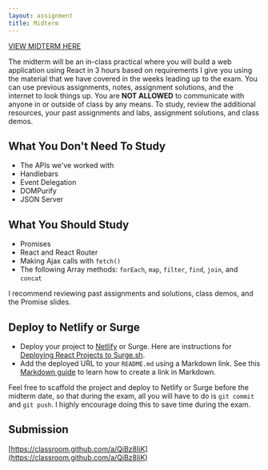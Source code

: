 ```yaml
---
layout: assignment
title: Midterm
---
```


[VIEW MIDTERM HERE](https://gist.github.com/skaterdav85/c8a1440117ecdd82ec725a7e94b0499d)

The midterm will be an in-class practical where you will build a web application using React in 3 hours based on requirements I give you using the material that we have covered in the weeks leading up to the exam. You can use previous assignments, notes, assignment solutions, and the internet to look things up. You are **NOT ALLOWED** to communicate with anyone in or outside of class by any means. To study, review the additional resources, your past assignments and labs, assignment solutions, and class demos.

## What You Don't Need To Study

- The APIs we've worked with
- Handlebars
- Event Delegation
- DOMPurify
- JSON Server

## What You Should Study

- Promises
- React and React Router
- Making Ajax calls with `fetch()`
- The following Array methods: `forEach`, `map`, `filter`, `find`, `join`, and `concat`

I recommend reviewing past assignments and solutions, class demos, and the Promise slides.

## Deploy to Netlify or Surge

- Deploy your project to [Netlify](https://www.netlify.com/) or Surge. Here are instructions for [Deploying React Projects to Surge.sh](/2019/10/17/deploying-react-to-surge.html).
- Add the deployed URL to your `README.md` using a Markdown link. See this [Markdown guide](https://www.markdownguide.org/cheat-sheet/) to learn how to create a link in Markdown.

Feel free to scaffold the project and deploy to Netlify or Surge before the midterm date, so that during the exam, all you will have to do is `git commit` and `git push`. I highly encourage doing this to save time during the exam.

## Submission

[https://classroom.github.com/a/QiBz8IiK](https://classroom.github.com/a/QiBz8IiK)
